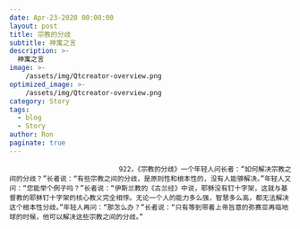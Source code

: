 ```yaml
---
date: Apr-23-2020 00:00:00
layout: post
title: 宗教的分歧
subtitle: 神寓之言
description: >-
  神寓之言
image: >-
    /assets/img/Qtcreator-overview.png
optimized_image: >-
    /assets/img/Qtcreator-overview.png
category: Story
tags:
  - blog
  - Story
author: Ron
paginate: true
---
```


							　　922，《宗教的分歧》一个年轻人问长者：“如何解决宗教之间的分歧？”长者说：“有些宗教之间的分歧，是原则性和根本性的，没有人能够解决。”年轻人又问：“您能举个例子吗？”长者说：“伊斯兰教的《古兰经》中说，耶稣没有钉十字架，这就与基督教的耶稣钉十字架的核心教义完全相悖。无论一个人的能力多么强，智慧多么高，都无法解决这个根本性分歧。”年轻人再问：“那怎么办？”长者说：“只有等到带着上帝旨意的弥赛亚再临地球的时候，他可以解决这些宗教之间的分歧。”
							
							
						